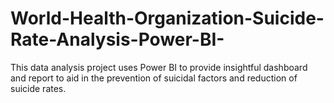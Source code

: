 # World-Health-Organization-Suicide-Rate-Analysis-Power-BI-
This data analysis project uses Power BI to provide insightful dashboard and report to aid in the prevention of suicidal factors and reduction of suicide rates.
